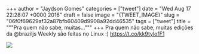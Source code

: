 
+++
author = "Jaydson Gomes"
categories = ["tweet"]
date = "Wed Aug 17 22:28:07 +0000 2016"
draft = false
image = "{TWEET_IMAGE}"
slug = "06f0f69629af32a87bfb60409d9908a92dd46535"
tags = ["tweet"]
title = """Pra quem não sabe, muitas..."""
+++
Pra quem não sabe, muitas edições da @braziljs Weekly são feitas no Linux :) https://t.co/kk9tylofF1

![](/images/tweet-media/766038928851894277-CqGESk4XEAAVSBv.jpg)